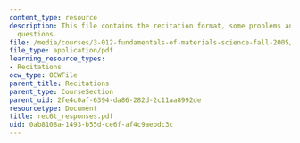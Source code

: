 ```yaml
---
content_type: resource
description: This file contains the recitation format, some problems and miscellaneous
  questions.
file: /media/courses/3-012-fundamentals-of-materials-science-fall-2005/0ab8108a1493b55dce6faf4c9aebdc3c_rec6t_responses.pdf
file_type: application/pdf
learning_resource_types:
- Recitations
ocw_type: OCWFile
parent_title: Recitations
parent_type: CourseSection
parent_uid: 2fe4c0af-6394-da86-282d-2c11aa8992de
resourcetype: Document
title: rec6t_responses.pdf
uid: 0ab8108a-1493-b55d-ce6f-af4c9aebdc3c
---
```


